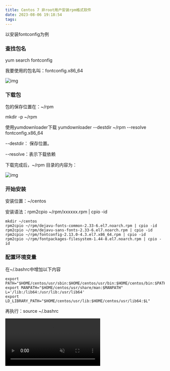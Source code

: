 ```yaml
---
title: Centos 7 非root用户安装rpm格式软件
date: 2023-08-06 19:18:54
tags:
---
```


以安装fontconfig为例

### 查找包名

yum search fontconfig

我要使用的包名叫：fontconfig.x86_64

![img](https://pic2.zhimg.com/80/v2-d8b5a3d9ae8feb7cc443e1bf819bdce1_720w.webp)

### 下载包

包的保存位置在：~/rpm

mkdir -p ~/rpm

使用yumdownloader下载
yumdownloader --destdir ~/rpm --resolve fontconfig.x86_64

--destdir： 保存位置。

--resolve：表示下载依赖

下载完成后，~/rpm 目录的内容为：

![img](https://pic1.zhimg.com/80/v2-0b3b5347475936a7c96b2dd66cea12c8_720w.webp)



### 开始安装

安装位置：~/centos

安装语法：rpm2cpio ~/rpm/xxxxxx.rpm | cpio -id

```text
mkdir ~/centos
rpm2cpio ~/rpm/dejavu-fonts-common-2.33-6.el7.noarch.rpm | cpio -id
rpm2cpio ~/rpm/dejavu-sans-fonts-2.33-6.el7.noarch.rpm | cpio -id
rpm2cpio ~/rpm/fontconfig-2.13.0-4.3.el7.x86_64.rpm | cpio -id
rpm2cpio ~/rpm/fontpackages-filesystem-1.44-8.el7.noarch.rpm | cpio -id
```

### 配置环境变量

在~/.bashrc中增加以下内容

```text
export PATH="$HOME/centos/usr/sbin:$HOME/centos/usr/bin:$HOME/centos/bin:$PATH"
export MANPATH="$HOME/centos/usr/share/man:$MANPATH"
L='/lib:/lib64:/usr/lib:/usr/lib64'
export LD_LIBRARY_PATH="$HOME/centos/usr/lib:$HOME/centos/usr/lib64:$L"
```

再执行：source ~/.bashrc



<video autoplay="autoplay" loop muted playsinline webkit-playinginline class="trm-banner-cover" data-rellax data-rellax-direction="vertical" data-rellax-speed="-10">
        <source src="https://cdn.jsdelivr.net/gh/YesseniaCQ/img/video/迷弭惊鸟-2/迷弭惊鸟-2.m3u8)" type="application/x-mpegURL">
        Your browser does not support HTML5 video.
    </video>